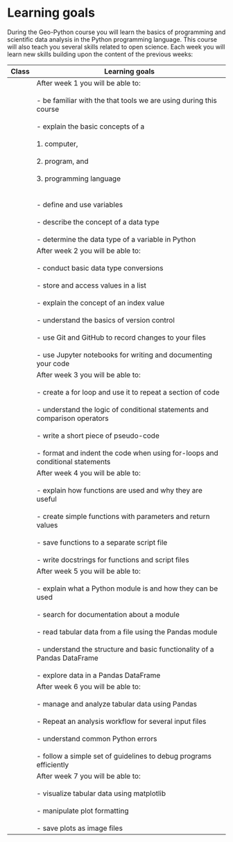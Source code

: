 # Learning goals

During the Geo-Python course you will learn the basics of programming and scientific data analysis in the Python programming language. This course will also teach you several skills related to open science. Each week you will learn new skills building upon the content of the previous weeks:

 
|Class|Learning goals|
|---|---|
||After week 1 you will be able to:<br><br>- be familiar with the that tools we are using during this course<br>    <br>- explain the basic concepts of a<br>    <br>    1. computer,<br>        <br>    2. program, and<br>        <br>    3. programming language<br>        <br>    <br>- define and use variables<br>    <br>- describe the concept of a data type<br>    <br>- determine the data type of a variable in Python|
||After week 2 you will be able to:<br><br>- conduct basic data type conversions<br>    <br>- store and access values in a list<br>    <br>- explain the concept of an index value<br>    <br>- understand the basics of version control<br>    <br>- use Git and GitHub to record changes to your files<br>    <br>- use Jupyter notebooks for writing and documenting your code|
||After week 3 you will be able to:<br><br>- create a for loop and use it to repeat a section of code<br>    <br>- understand the logic of conditional statements and comparison operators<br>    <br>- write a short piece of pseudo-code<br>    <br>- format and indent the code when using for-loops and conditional statements|
||After week 4 you will be able to:<br><br>- explain how functions are used and why they are useful<br>    <br>- create simple functions with parameters and return values<br>    <br>- save functions to a separate script file<br>    <br>- write docstrings for functions and script files|
||After week 5 you will be able to:<br><br>- explain what a Python module is and how they can be used<br>    <br>- search for documentation about a module<br>    <br>- read tabular data from a file using the Pandas module<br>    <br>- understand the structure and basic functionality of a Pandas DataFrame<br>    <br>- explore data in a Pandas DataFrame|
||After week 6 you will be able to:<br><br>- manage and analyze tabular data using Pandas<br>    <br>- Repeat an analysis workflow for several input files<br>    <br>- understand common Python errors<br>    <br>- follow a simple set of guidelines to debug programs efficiently|
||After week 7 you will be able to:<br><br>- visualize tabular data using matplotlib<br>    <br>- manipulate plot formatting<br>    <br>- save plots as image files|